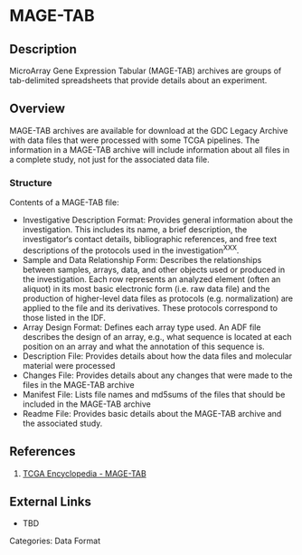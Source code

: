 # MAGE-TAB #
## Description ##

MicroArray Gene Expression Tabular (MAGE-TAB) archives are groups of tab-delimited spreadsheets that provide details about an experiment.  

## Overview ##

MAGE-TAB archives are available for download at the GDC Legacy Archive with data files that were processed with some TCGA pipelines. The information in a MAGE-TAB archive will include information about all files in a complete study, not just for the associated data file.

### Structure ###

Contents of a MAGE-TAB file:

* Investigative Description Format: Provides general information about the investigation. This includes its name, a brief description, the investigator‘s contact details, bibliographic references, and free text descriptions of the protocols used in the investigation<sup>XXX</sup>.
* Sample and Data Relationship Form: Describes the relationships between samples, arrays, data, and other objects used or produced in the investigation. Each row represents an analyzed element (often an aliquot) in its most basic electronic form (i.e. raw data file) and the production of higher-level data files as protocols (e.g. normalization) are applied to the file and its derivatives. These protocols correspond to those listed in the IDF.
* Array Design Format: Defines each array type used. An ADF file describes the design of an array, e.g., what sequence is located at each position on an array and what the annotation of this sequence is.
* Description File: Provides details about how the data files and molecular material were processed
* Changes File: Provides details about any changes that were made to the files in the MAGE-TAB archive
* Manifest File: Lists file names and md5sums of the files that should be included in the MAGE-TAB archive
* Readme File: Provides basic details about the MAGE-TAB archive and the associated study.

## References ##
1. [TCGA Encyclopedia - MAGE-TAB](https://wiki.nci.nih.gov/display/TCGA/MAGE-TAB)

## External Links ##
* TBD

Categories: Data Format

